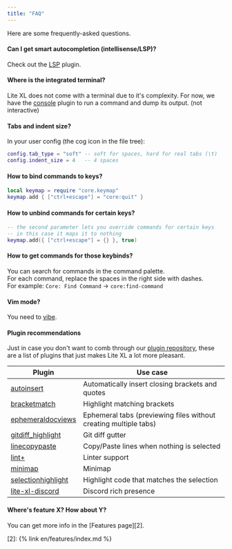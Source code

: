 ```yaml
---
title: "FAQ"
---
```


Here are some frequently-asked questions.

#### Can I get smart autocompletion (intellisense/LSP)?

Check out the [LSP] plugin.

#### Where is the integrated terminal?

Lite XL does not come with a terminal due to it's complexity.
For now, we have the [console] plugin to run a command and dump its output. (not interactive)

#### Tabs and indent size?

In your user config (the cog icon in the file tree):
```lua
config.tab_type = "soft" -- soft for spaces, hard for real tabs (\t)
config.indent_size = 4   -- 4 spaces
```

#### How to bind commands to keys?

```lua
local keymap = require "core.keymap"
keymap.add { ["ctrl+escape"] = "core:quit" }
```

#### How to unbind commands for certain keys?

```lua
-- the second parameter lets you override commands for certain keys
-- in this case it maps it to nothing
keymap.add({ ["ctrl+escape"] = {} }, true)
```

#### How to get commands for those keybinds?

You can search for commands in the command palette.\
For each command, replace the spaces in the right side with dashes.\
For example: `Core: Find Command` → `core:find-command`

#### Vim mode?

You need to [vibe].

#### Plugin recommendations

Just in case you don't want to comb through our [plugin repository][1],
these are a list of plugins that just makes Lite XL a lot more pleasant.

| Plugin               | Use case
| ---                  | ---
| [autoinsert]         | Automatically insert closing brackets and quotes
| [bracketmatch]       | Highlight matching brackets
| [ephemeraldocviews]  | Ephemeral tabs (previewing files without creating multiple tabs)
| [gitdiff_highlight]  | Git diff gutter
| [linecopypaste]      | Copy/Paste lines when nothing is selected
| [lint+]              | Linter support
| [minimap]            | Minimap
| [selectionhighlight] | Highlight code that matches the selection
| [lite-xl-discord]    | Discord rich presence |

#### Where's feature X? How about Y?

You can get more info in the [Features page][2].


[LSP]:                https://github.com/jgmdev/lite-xl-lsp
[console]:            https://github.com/franko/console
[vibe]:               https://github.com/eugenpt/lite-xl-vibe
[autoinsert]:         https://github.com/lite-xl/lite-plugins/blob/master/plugins/autoinsert.lua?raw=1
[bracketmatch]:       https://github.com/lite-xl/lite-plugins/blob/master/plugins/bracketmatch.lua?raw=1
[ephemeraldocviews]:  https://github.com/lite-xl/lite-plugins/blob/master/plugins/ephemeraldocviews.lua?raw=1
[gitdiff_highlight]:  https://github.com/vincens2005/lite-xl-gitdiff-highlight
[linecopypaste]:      https://github.com/lite-xl/lite-plugins/blob/master/plugins/linecopypaste.lua?raw=1
[lint+]:              https://github.com/liquid600pgm/lintplus
[minimap]:            https://github.com/lite-xl/lite-plugins/blob/master/plugins/minimap.lua?raw=1
[selectionhighlight]: https://github.com/lite-xl/lite-plugins/blob/master/plugins/selectionhighlight.lua?raw=1
[lite-xl-discord]:    https://github.com/vincens2005/lite-xl-discord

[1]: https://github.com/lite-xl/lite-plugins
[2]: {% link en/features/index.md %}
